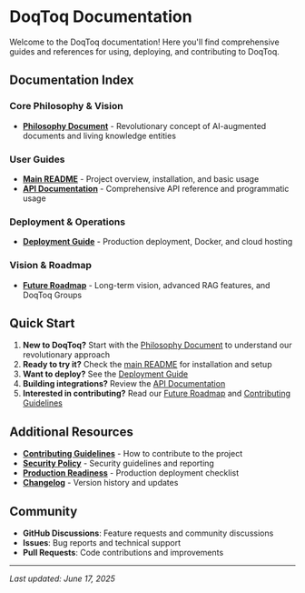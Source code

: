 # DoqToq Documentation

Welcome to the DoqToq documentation! Here you'll find comprehensive guides and references for using, deploying, and contributing to DoqToq.

## Documentation Index

### Core Philosophy & Vision
- **[Philosophy Document](PHILOSOPHY.md)** - Revolutionary concept of AI-augmented documents and living knowledge entities

### User Guides
- **[Main README](../README.md)** - Project overview, installation, and basic usage
- **[API Documentation](API.md)** - Comprehensive API reference and programmatic usage

### Deployment & Operations
- **[Deployment Guide](DEPLOYMENT.md)** - Production deployment, Docker, and cloud hosting

### Vision & Roadmap
- **[Future Roadmap](FUTURE_ROADMAP.md)** - Long-term vision, advanced RAG features, and DoqToq Groups

## Quick Start

1. **New to DoqToq?** Start with the [Philosophy Document](PHILOSOPHY.md) to understand our revolutionary approach
2. **Ready to try it?** Check the [main README](../README.md) for installation and setup
3. **Want to deploy?** See the [Deployment Guide](DEPLOYMENT.md)
4. **Building integrations?** Review the [API Documentation](API.md)
5. **Interested in contributing?** Read our [Future Roadmap](FUTURE_ROADMAP.md) and [Contributing Guidelines](../CONTRIBUTING.md)

## Additional Resources

- **[Contributing Guidelines](../CONTRIBUTING.md)** - How to contribute to the project
- **[Security Policy](../SECURITY.md)** - Security guidelines and reporting
- **[Production Readiness](../PRODUCTION_READINESS.md)** - Production deployment checklist
- **[Changelog](../CHANGELOG.md)** - Version history and updates

## Community

- **GitHub Discussions**: Feature requests and community discussions
- **Issues**: Bug reports and technical support
- **Pull Requests**: Code contributions and improvements

---
*Last updated: June 17, 2025*
